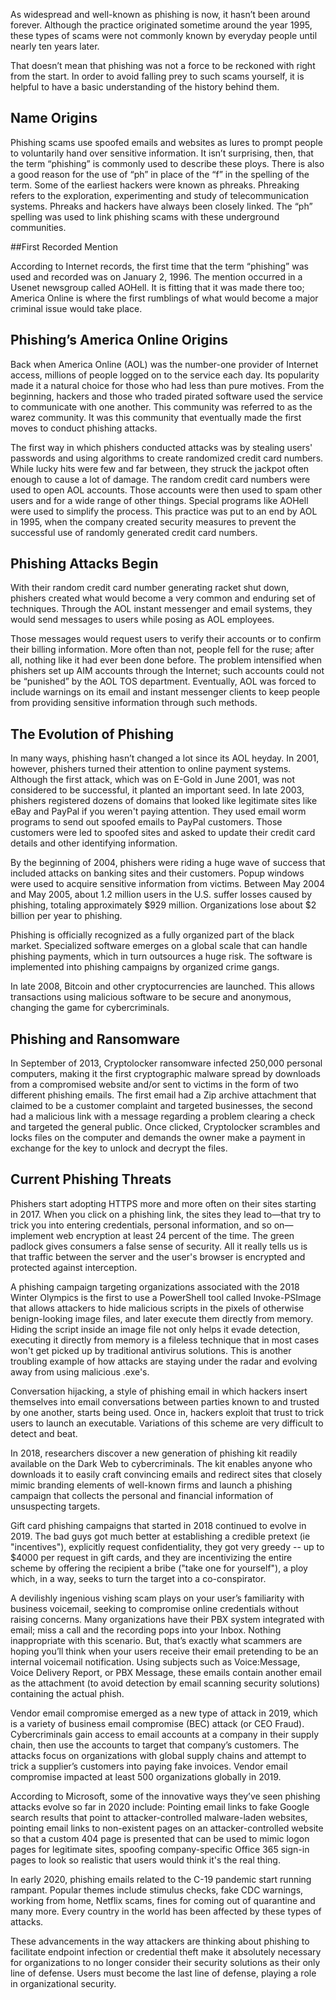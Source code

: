 As widespread and well-known as phishing is now, it hasn’t been around forever.
Although the practice originated sometime around the year 1995, these types of
scams were not commonly known by everyday people until nearly ten years later.

That doesn’t mean that phishing was not a force to be reckoned with right from
the start. In order to avoid falling prey to such scams yourself, it is helpful
to have a basic understanding of the history behind them. 

## Name Origins

Phishing scams use spoofed emails and websites as lures to prompt people to
voluntarily hand over sensitive information. It isn’t surprising, then, that the
term “phishing” is commonly used to describe these ploys. There is also a good
reason for the use of “ph” in place of the “f” in the spelling of the term. Some
of the earliest hackers were known as phreaks. Phreaking refers to the
exploration, experimenting and study of telecommunication systems. Phreaks and
hackers have always been closely linked. The “ph” spelling was used to link
phishing scams with these underground communities.

##First Recorded Mention

According to Internet records, the first time that the term “phishing” was used
and recorded was on January 2, 1996. The mention occurred in a Usenet newsgroup
called AOHell. It is fitting that it was made there too; America Online is where
the first rumblings of what would become a major criminal issue would take
place.


## Phishing’s America Online Origins

Back when America Online (AOL) was the number-one provider of Internet access,
millions of people logged on to the service each day. Its popularity made it a
natural choice for those who had less than pure motives. From the beginning,
hackers and those who traded pirated software used the service to communicate
with one another. This community was referred to as the warez community. It was
this community that eventually made the first moves to conduct phishing
attacks.

The first way in which phishers conducted attacks was by stealing users'
passwords and using algorithms to create randomized credit card numbers. While
lucky hits were few and far between, they struck the jackpot often enough to
cause a lot of damage. The random credit card numbers were used to open AOL
accounts. Those accounts were then used to spam other users and for a wide
range of other things. Special programs like AOHell were used to simplify the
process. This practice was put to an end by AOL in 1995, when the company
created security measures to prevent the successful use of randomly generated
credit card numbers.

## Phishing Attacks Begin

With their random credit card number generating racket shut down, phishers
created what would become a very common and enduring set of techniques. Through
the AOL instant messenger and email systems, they would send messages to users
while posing as AOL employees.

Those messages would request users to verify their accounts or to confirm their
billing information. More often than not, people fell for the ruse; after all,
nothing like it had ever been done before. The problem intensified when
phishers set up AIM accounts through the Internet; such accounts could not be
“punished” by the AOL TOS department. Eventually, AOL was forced to include
warnings on its email and instant messenger clients to keep people from
providing sensitive information through such methods.


## The Evolution of Phishing

In many ways, phishing hasn’t changed a lot since its AOL heyday. In 2001,
however, phishers turned their attention to online payment systems. Although
the first attack, which was on E-Gold in June 2001, was not considered to be
successful, it planted an important seed. In late 2003, phishers registered
dozens of domains that looked like legitimate sites like eBay and PayPal if
you weren't paying attention. They used email worm programs to send out
spoofed emails to PayPal customers. Those customers were led to spoofed sites
and asked to update their credit card details and other identifying
information.

By the beginning of 2004, phishers were riding a huge wave of success that
included attacks on banking sites and their customers. Popup windows were used
to acquire sensitive information from victims. Between May 2004 and May 2005,
about 1.2 million users in the U.S. suffer losses caused by phishing, totaling
approximately $929 million. Organizations lose about $2 billion per year to
phishing.

Phishing is officially recognized as a fully organized part of the black
market. Specialized software emerges on a global scale that can handle
phishing payments, which in turn outsources a huge risk. The software is
implemented into phishing campaigns by organized crime gangs.

In late 2008, Bitcoin and other cryptocurrencies are launched. This allows
transactions using malicious software to be secure and anonymous, changing the
game for cybercriminals.


## Phishing and Ransomware

In September of 2013, Cryptolocker ransomware infected 250,000 personal
computers, making it the first cryptographic malware spread by downloads from
a compromised website and/or sent to victims in the form of two different
phishing emails. The first email had a Zip archive attachment that claimed to
be a customer complaint and targeted businesses, the second had a malicious
link with a message regarding a problem clearing a check and targeted the
general public. Once clicked, Cryptolocker scrambles and locks files on the
computer and demands the owner make a payment in exchange for the key to
unlock and decrypt the files. 


## Current Phishing Threats

Phishers start adopting HTTPS more and more often on their sites starting in
2017. When you click on a phishing link, the sites they lead to—that try to
trick you into entering credentials, personal information, and so
on—implement web encryption at least 24 percent of the time. The green
padlock gives consumers a false sense of security. All it really tells
us is that traffic between the server and the user's browser is
encrypted and protected against interception. 

A phishing campaign targeting organizations associated with the 2018
Winter Olympics is the first to use a PowerShell tool called
Invoke-PSImage that allows attackers to hide malicious scripts in the
pixels of otherwise benign-looking image files, and later execute them
directly from memory. Hiding the script inside an image file not only
helps it evade detection, executing it directly from memory is a
fileless technique that in most cases won't get picked up by
traditional antivirus solutions. This is another troubling example of
how attacks are staying under the radar and evolving away from using
malicious .exe's.

Conversation hijacking, a style of phishing email in which hackers
insert themselves into email conversations between parties known to
and trusted by one another, starts being used. Once in, hackers
exploit that trust to trick users to launch an executable. Variations
of this scheme are very difficult to detect and beat. 

In 2018, researchers discover a new generation of phishing kit readily
available on the Dark Web to cybercriminals. The kit enables anyone
who downloads it to easily craft convincing emails and redirect sites
that closely mimic branding elements of well-known firms and launch a
phishing campaign that collects the personal and financial information
of unsuspecting targets.

Gift card phishing campaigns that started in 2018 continued to evolve
in 2019. The bad guys got much better at establishing a credible
pretext (ie "incentives"), explicitly request confidentiality, they
got very greedy -- up to $4000 per request in gift cards, and they are
incentivizing the entire scheme by offering the recipient a bribe
("take one for yourself"), a ploy which, in a way, seeks to turn the
target into a co-conspirator.

A devilishly ingenious vishing scam plays on your user’s familiarity
with business voicemail, seeking to compromise online credentials
without raising concerns. Many organizations have their PBX system
integrated with email; miss a call and the recording pops into your
Inbox. Nothing inappropriate with this scenario. But, that’s exactly
what scammers are hoping you’ll think when your users receive their
email pretending to be an internal voicemail notification. Using
subjects such as Voice:Message, Voice Delivery Report, or PBX Message,
these emails contain another email as the attachment (to avoid
detection by email scanning security solutions) containing the actual
phish.

Vendor email compromise emerged as a new type of attack in 2019, which
is a variety of business email compromise (BEC) attack (or CEO Fraud).
Cybercriminals gain access to email accounts at a company in their
supply chain, then use the accounts to target that company’s
customers. The attacks focus on organizations with global supply
chains and attempt to trick a supplier’s customers into paying fake
invoices. Vendor email compromise impacted at least 500 organizations
globally in 2019.

According to Microsoft, some of the innovative ways they’ve seen
phishing attacks evolve so far in 2020 include:  Pointing email links
to fake Google search results that point to attacker-controlled
malware-laden websites, pointing email links to non-existent pages on
an attacker-controlled website so that a custom 404 page is presented
that can be used to mimic logon pages for legitimate sites, spoofing
company-specific Office 365 sign-in pages to look so realistic that
users would think it's the real thing. 

In early 2020, phishing emails related to the C-19 pandemic start
running rampant. Popular themes include stimulus checks, fake CDC
warnings, working from home, Netflix scams, fines for coming out of
quarantine and many more. Every country in the world has been affected
by these types of attacks.

These advancements in the way attackers are thinking about phishing to
facilitate endpoint infection or credential theft make it absolutely
necessary for organizations to no longer consider their security
solutions as their only line of defense. Users must become the last
line of defense, playing a role in organizational security.

